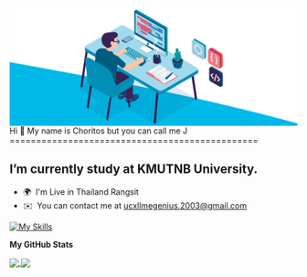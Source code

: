 <img align="center" alt="thx pic from azael-dev" src="https://raw.githubusercontent.com/Azael-Dev/Azael-Dev/master/coding.gif"/>
Hi 👋 My name is Choritos but you can call me J <br>
===============================================

I’m currently study at KMUTNB University.
-----------------------------------------

* 🌍  I'm Live in Thailand Rangsit
* ✉️  You can contact me at [ucxllmegenius.2003@gmail.com](mailto:ucxllmegenius.2003@gmail.com)

[![My Skills](https://skillicons.dev/icons?i=js,html,css,cpp,figma,git,github,java,lua,mongodb,py)](https://skillicons.dev)


<b>My GitHub Stats</b>


<a href="https://github.com/anuraghazra/github-readme-stats">
  <img height=200 align="center" src="https://github-readme-stats.vercel.app/api?username=JohnEleanor&theme=ambient_gradient" />
</a>
<a href="https://github.com/anuraghazra/convoychat">
  <img height=200 align="center" src="https://github-readme-stats.vercel.app/api/top-langs?username=JohnEleanor&theme=ambient_gradient&layout=compact&langs_count=8&card_width=320" />
</a>

